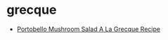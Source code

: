 # grecque

 * [Portobello Mushroom Salad A La Grecque Recipe](../index/p/portobello-mushroom-salad-a-la-grecque-recipe.json)
